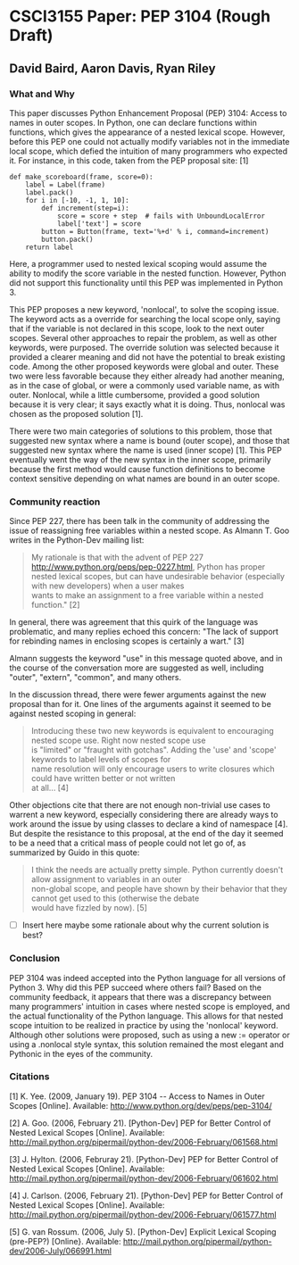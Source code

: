 # CSCI3155 Paper: PEP 3104 (Rough Draft)

## David Baird, Aaron Davis, Ryan Riley

### What and Why

This paper discusses Python Enhancement Proposal (PEP) 3104: Access to names in outer scopes. In Python, one can declare functions within functions, which gives the appearance of a nested lexical scope. However, before this PEP one could not actually modify variables not in the immediate local scope, which defied the intuition of many programmers who expected it. For instance, in this code, taken from the PEP proposal site: [1]

~~~~~
def make_scoreboard(frame, score=0):
    label = Label(frame)
    label.pack()
    for i in [-10, -1, 1, 10]:
        def increment(step=i):
            score = score + step  # fails with UnboundLocalError
            label['text'] = score
        button = Button(frame, text='%+d' % i, command=increment)
        button.pack()
    return label
~~~~~

Here, a programmer used to nested lexical scoping would assume the ability to modify the score variable in the nested function. However, Python did not support this functionality until this PEP was implemented in Python 3.

This PEP proposes a new keyword, 'nonlocal', to solve the scoping issue. The keyword acts as a override for searching the local scope only, saying that if the variable is not declared in this scope, look to the next outer scopes. Several other approaches to repair the problem, as well as other keywords, were purposed. The override solution was selected because it provided a clearer meaning and did not have the potential to break existing code. Among the other proposed keywords were global and outer. These two were less favorable because they either already had another meaning, as in the case of global, or were a commonly used variable name, as with outer. Nonlocal, while a little cumbersome, provided a good solution because it is very clear; it says exactly what it is doing. Thus, nonlocal was chosen as the proposed solution [1].

There were two main categories of solutions to this problem, those that suggested new syntax where a name is bound (outer scope), and those that suggested new syntax where the name is used (inner scope) [1]. This PEP eventually went the way of the new syntax in the inner scope, primarily because the first method would cause function definitions to become context sensitive depending on what names are bound in an outer scope.

### Community reaction

Since PEP 227, there has been talk in the community of addressing the issue of reassigning free variables within a nested scope. As Almann T. Goo writes in the Python-Dev mailing list:


>My rationale is that with the advent of PEP 227 <http://www.python.org/peps/pep-0227.html>, Python has proper  
>nested lexical scopes, but can have undesirable behavior (especially with new developers) when a user makes  
>wants to make an assignment to a free variable within a nested function." [2]


In general, there was agreement that this quirk of the language was problematic, and many replies echoed this concern: "The lack of support for rebinding names in enclosing scopes is certainly a wart." [3]

Almann suggests the keyword "use" in this message quoted above, and in the course of the conversation more are suggested as well, including "outer", "extern", "common", and many others.

In the discussion thread, there were fewer arguments against the new proposal than for it. One lines of the arguments against it seemed to be against nested scoping in general:


>Introducing these two new keywords is equivalent to encouraging nested scope use.  Right now nested scope use  
>is "limited" or "fraught with gotchas".  Adding the 'use' and 'scope' keywords to label levels of scopes for  
>name resolution will only encourage users to write closures which could have written better or not written  
>at all... [4]


Other objections cite that there are not enough non-trivial use cases to warrent a new keyword, especially considering there are already ways to work around the issue by using classes to declare a kind of namespace [4]. But despite the resistance to this proposal, at the end of the day it seemed to be a need that a critical mass of people could not let go of, as summarized by Guido in this quote:


>I think the needs are actually pretty simple. Python currently doesn't allow assignment to variables in an outer  
>non-global scope, and people have shown by their behavior that they cannot get used to this (otherwise the debate  
>would have fizzled by now). [5]


- [ ] Insert here maybe some rationale about why the current solution is best?

### Conclusion

PEP 3104 was indeed accepted into the Python language for all versions of Python 3. Why did this PEP succeed where others fail? Based on the community feedback, it appears that there was a discrepancy between many programmers' intuition in cases where nested scope is employed, and the actual functionality of the Python language. This allows for that nested scope intuition to be realized in practice by using the 'nonlocal' keyword. Although other solutions were proposed, such as using a new := operator or using a <function name>.nonlocal style syntax, this solution remained the most elegant and Pythonic in the eyes of the community.

### Citations
[1] K. Yee. (2009, January 19). PEP 3104 -- Access to Names in Outer Scopes [Online]. Available: http://www.python.org/dev/peps/pep-3104/

[2] A. Goo. (2006, February 21). [Python-Dev] PEP for Better Control of Nested Lexical Scopes [Online]. Available: http://mail.python.org/pipermail/python-dev/2006-February/061568.html

[3] J. Hylton. (2006, Februray 21). [Python-Dev] PEP for Better Control of Nested Lexical Scopes [Online]. Available: http://mail.python.org/pipermail/python-dev/2006-February/061602.html

[4] J. Carlson. (2006, February 21). [Python-Dev] PEP for Better Control of Nested Lexical Scopes [Online]. Available: http://mail.python.org/pipermail/python-dev/2006-February/061577.html

[5] G. van Rossum. (2006, July 5). [Python-Dev] Explicit Lexical Scoping (pre-PEP?) [Online}. Available: http://mail.python.org/pipermail/python-dev/2006-July/066991.html
